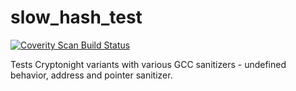 # slow_hash_test
<a href="https://scan.coverity.com/projects/schernykh-slow_hash_test">
  <img alt="Coverity Scan Build Status"
       src="https://scan.coverity.com/projects/16625/badge.svg"/>
</a>

Tests Cryptonight variants with various GCC sanitizers - undefined behavior, address and pointer sanitizer.
